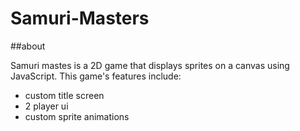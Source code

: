 # Samuri-Masters

##about

Samuri mastes is a 2D game that displays sprites on a canvas using JavaScript. This game's features include:

  * custom title screen
  * 2 player ui 
  * custom sprite animations
  
